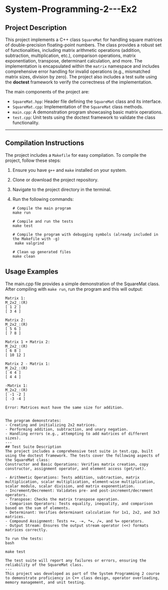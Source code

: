 # System-Programming-2---Ex2

## Project Description
This project implements a C++ class `SquareMat` for handling square matrices of double-precision floating-point numbers. The class provides a robust set of functionalities, including matrix arithmetic operations (addition, subtraction, multiplication, etc.), comparison operations, matrix exponentiation, transpose, determinant calculation, and more. The implementation is encapsulated within the `matrix` namespace and includes comprehensive error handling for invalid operations (e.g., mismatched matrix sizes, division by zero). The project also includes a test suite using the **doctest** framework to verify the correctness of the implementation.

The main components of the project are:
- `SquareMat.hpp`: Header file defining the `SquareMat` class and its interface.
- `SquareMat.cpp`: Implementation of the `SquareMat` class methods.
- `main.cpp`: A demonstration program showcasing basic matrix operations.
- `test.cpp`: Unit tests using the doctest framework to validate the class functionality.
---
## Compilation Instructions
The project includes a `Makefile` for easy compilation. To compile the project, follow these steps:

1. Ensure you have `g++` and `make` installed on your system.
2. Clone or download the project repository.
3. Navigate to the project directory in the terminal.
4. Run the following commands:

   ```
   # Compile the main program 
   make run

   # Compile and run the tests 
   make test

   # Compile the program with debugging symbols (already included in the Makefile with -g)
    make valgrind

   # Clean up generated files 
   make clean

## Usage Examples
The main.cpp file provides a simple demonstration of the SquareMat class. After compiling with `make run`, run the program and this will output:

```
Matrix 1:
M_2x2_:(R)
[ 1 2 ]
[ 3 4 ]

Matrix 2:
M_2x2_:(R)
[ 5 6 ]
[ 7 8 ]

Matrix 1 + Matrix 2:
M_2x2_:(R)
[ 6 8 ]
[ 10 12 ]

Matrix 2 - Matrix 1:
M_2x2_:(R)
[ 4 4 ]
[ 4 4 ]

-Matrix 1:
M_2x2_:(R)
[ -1 -2 ]
[ -3 -4 ]

Error: Matrices must have the same size for addition.


The program demonstrates:
- Creating and initializing 2x2 matrices.
- Performing addition, subtraction, and unary negation.
- Handling errors (e.g., attempting to add matrices of different sizes).
---
## Test Suite Description
The project includes a comprehensive test suite in test.cpp, built using the doctest framework. The tests cover the following aspects of the SquareMat class:
Constructor and Basic Operations: Verifies matrix creation, copy constructor, assignment operator, and element access (get/set).

- Arithmetic Operations: Tests addition, subtraction, matrix multiplication, scalar multiplication, element-wise multiplication, scalar modulo, scalar division, and matrix exponentiation.
- Increment/Decrement: Validates pre- and post-increment/decrement operators.
- Transpose: Checks the matrix transpose operation.
- Comparison Operators: Tests equality, inequality, and comparison based on the sum of elements.
- Determinant: Verifies determinant calculation for 1x1, 2x2, and 3x3 matrices.
- Compound Assignment: Tests +=, -=, *=, /=, and %= operators.
- Output Stream: Ensures the output stream operator (<<) formats matrices correctly.

To run the tests:
bash

make test

The test suite will report any failures or errors, ensuring the reliability of the SquareMat class.
---
This project was developed as part of the System Programming 2 course to demonstrate proficiency in C++ class design, operator overloading, memory management, and unit testing.



